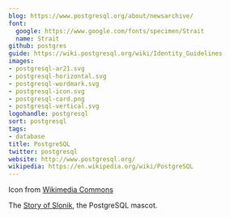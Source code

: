 ```yaml
---
blog: https://www.postgresql.org/about/newsarchive/
font:
  google: https://www.google.com/fonts/specimen/Strait
  name: Strait
github: postgres
guide: https://wiki.postgresql.org/wiki/Identity_Guidelines
images:
- postgresql-ar21.svg
- postgresql-horizontal.svg
- postgresql-wordmark.svg
- postgresql-icon.svg
- postgresql-card.png
- postgresql-vertical.svg
logohandle: postgresql
sort: postgresql
tags:
- database
title: PostgreSQL
twitter: postgresql
website: http://www.postgresql.org/
wikipedia: https://en.wikipedia.org/wiki/PostgreSQL
---
```


Icon from [Wikimedia Commons](https://commons.wikimedia.org/wiki/File:Postgresql_elephant.svg)


The [Story of Slonik](http://www.vertabelo.com/blog/notes-from-the-lab/the-history-of-slonik-the-postgresql-elephant-logo), the PostgreSQL mascot.

